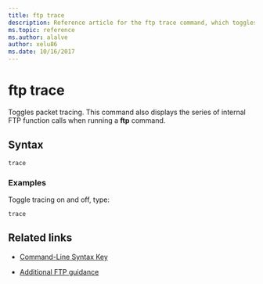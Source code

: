 ```yaml
---
title: ftp trace
description: Reference article for the ftp trace command, which toggles packet tracing.
ms.topic: reference
ms.author: alalve
author: xelu86
ms.date: 10/16/2017
---
```


# ftp trace



Toggles packet tracing. This command also displays the series of internal FTP function calls when running a **ftp** command.

## Syntax

```
trace
```

### Examples

Toggle tracing on and off, type:

```
trace
```

## Related links

- [Command-Line Syntax Key](command-line-syntax-key.md)

- [Additional FTP guidance](/previous-versions/orphan-topics/ws.10/cc756013(v=ws.10))
